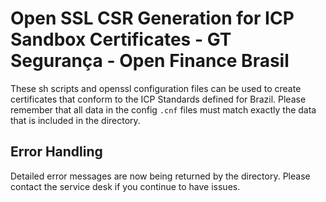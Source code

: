 # Open SSL CSR Generation for ICP Sandbox Certificates  - GT Segurança - Open Finance Brasil

These sh scripts and openssl configuration files can be used to create certificates that conform to the ICP Standards defined for Brazil. Please remember that all data in the config `.cnf` files must match exactly the data that is included in the directory.

## Error Handling

Detailed error messages are now being returned by the directory. Please contact the service desk if you continue to have issues.
